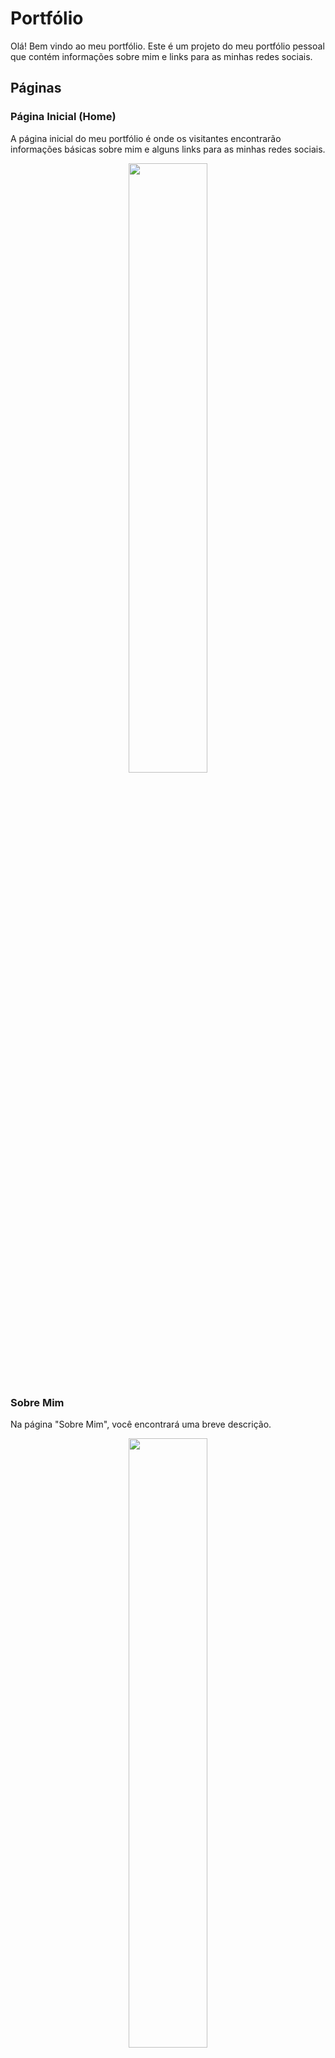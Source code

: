 # Portfólio
Olá! Bem vindo ao meu portfólio.
Este é um projeto do meu portfólio pessoal que contém informações sobre mim e links para as minhas redes sociais.

## Páginas

### Página Inicial (Home)

A página inicial do meu portfólio é onde os visitantes encontrarão informações básicas sobre mim e alguns links para as minhas redes sociais. 

<div align="center">
<img src="https://github.com/mirianprates/portfolio/assets/129620883/cd431e9c-325d-4b3a-a489-06be4b8a83a7" width="50%" />
</div>

### Sobre Mim

Na página "Sobre Mim", você encontrará uma breve descrição.

<div align="center">
<img src="https://github.com/mirianprates/portfolio/assets/129620883/43a453f2-e7eb-49a2-b9c4-92159c54f2f9" width="50%" />
</div>

## Recursos

- [HTML](https://developer.mozilla.org/en-US/docs/Web/HTML): A estrutura das páginas é construída usando HTML.
- [CSS](https://developer.mozilla.org/en-US/docs/Web/CSS): A estilização das páginas é feita com CSS para torná-las atraentes e legíveis.
- [Flexbox](https://developer.mozilla.org/en-US/docs/Web/CSS/CSS_Flexible_Box_Layout/Basic_Concepts_of_Flexbox): Flexbox é usado para criar layouts flexíveis e responsivos nas páginas.

## Feito por:

### Mirian Prates

### Linkedin: https://www.linkedin.com/in/mirianprates/
